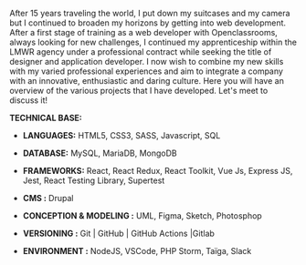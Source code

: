 
After 15 years traveling the world, I put down my suitcases and my camera but I continued to broaden my horizons by getting into web development. After a first stage of training as a web developer with Openclassrooms, always looking for new challenges, I continued my apprenticeship within the LMWR agency under a professional contract while seeking the title of designer and application developer. I now wish to combine my new skills with my varied professional experiences and aim to integrate a company with an innovative, enthusiastic and daring culture. Here you will have an overview of the various projects that I have developed. Let's meet to discuss it!




__TECHNICAL BASE:__


* __LANGUAGES:__ HTML5, CSS3, SASS, Javascript, SQL

* __DATABASE:__ MySQL, MariaDB, MongoDB
 
* __FRAMEWORKS:__  React, React Redux, React Toolkit, Vue Js, Express JS, Jest, React Testing Library, Supertest

* __CMS :__ Drupal

* __CONCEPTION & MODELING :__ UML, Figma, Sketch, Photosphop

* __VERSIONING :__ Git | GitHub | GitHub Actions |Gitlab 

* __ENVIRONMENT :__ NodeJS, VSCode, PHP Storm, Taïga, Slack





